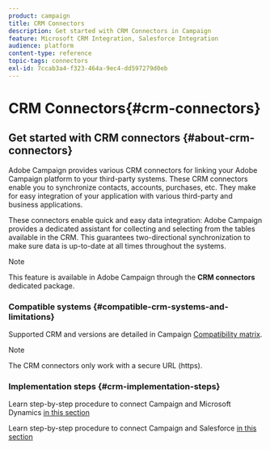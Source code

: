 ```yaml
---
product: campaign
title: CRM Connectors
description: Get started with CRM Connectors in Campaign
feature: Microsoft CRM Integration, Salesforce Integration
audience: platform
content-type: reference
topic-tags: connectors
exl-id: 7ccab3a4-f323-464a-9ec4-dd597279d0eb
---
```

# CRM Connectors{#crm-connectors}



## Get started with CRM connectors {#about-crm-connectors}

Adobe Campaign provides various CRM connectors for linking your Adobe Campaign platform to your third-party systems. These CRM connectors enable you to synchronize contacts, accounts, purchases, etc. They make for easy integration of your application with various third-party and business applications.

These connectors enable quick and easy data integration: Adobe Campaign provides a dedicated assistant for collecting and selecting from the tables available in the CRM. This guarantees two-directional synchronization to make sure data is up-to-date at all times throughout the systems.

>[!NOTE]
>
>This feature is available in Adobe Campaign through the **CRM connectors** dedicated package.


### Compatible systems {#compatible-crm-systems-and-limitations}

Supported CRM and versions are detailed in Campaign [Compatibility matrix](../../rn/using/compatibility-matrix.md).

>[!NOTE]
>
>The CRM connectors only work with a secure URL (https).

### Implementation steps {#crm-implementation-steps}

Learn step-by-step procedure to connect Campaign and Microsoft Dynamics [in this section](../../platform/using/crm-ms-dynamics.md)


Learn step-by-step procedure to connect Campaign and Salesforce [in this section](../../platform/using/crm-sfdc.md)
